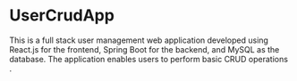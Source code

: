 # UserCrudApp
This is a full stack user management web application developed using React.js for the frontend, Spring Boot for the backend, and MySQL as the database. The application enables users to perform basic CRUD operations .

